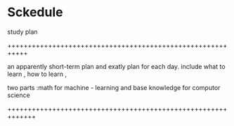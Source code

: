 # Sckedule
study plan

+++++++++++++++++++++++++++++++++++++++++++++++++++++++++++


an apparently short-term plan and exatly plan for each day.
include what to learn , how to learn , 

two parts :math for machine - learning and base knowledge for computor science
         
+++++++++++++++++++++++++++++++++++++++++++++++++++++++++++++
